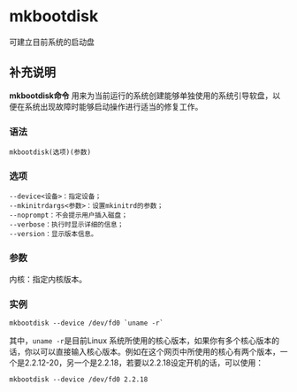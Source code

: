 mkbootdisk
===

可建立目前系统的启动盘

## 补充说明

**mkbootdisk命令** 用来为当前运行的系统创建能够单独使用的系统引导软盘，以便在系统出现故障时能够启动操作进行适当的修复工作。

###  语法

```
mkbootdisk(选项)(参数)
```

###  选项

```
--device<设备>：指定设备；
--mkinitrdargs<参数>：设置mkinitrd的参数；
--noprompt：不会提示用户插入磁盘；
--verbose：执行时显示详细的信息；
--version：显示版本信息。
```

###  参数

内核：指定内核版本。

###  实例

```
mkbootdisk --device /dev/fd0 `uname -r`
```

其中，``uname -r``是目前Linux 系统所使用的核心版本，如果你有多个核心版本的话，你以可以直接输入核心版本。例如在这个网页中所使用的核心有两个版本，一个是2.2.12-20，另一个是2.2.18，若要以2.2.18设定开机的话，可以使用：

```
mkbootdisk --device /dev/fd0 2.2.18
```


<!-- Linux命令行搜索引擎：https://jaywcjlove.github.io/linux-command/ -->